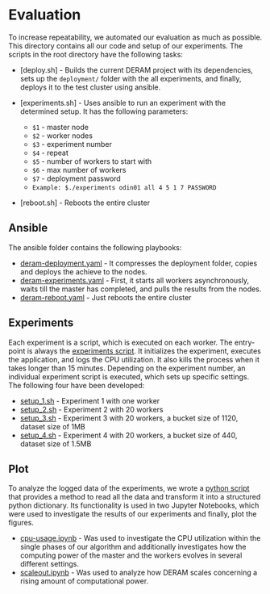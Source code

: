 # Evaluation

To increase repeatability, we automated our evaluation as much as possible. 
This directory contains all our code and setup of our experiments. The scripts in the root directory have the following tasks:

* [deploy.sh] - Builds the current DERAM project with its dependencies, sets up the `deployment/` folder with the all experiments, and finally, deploys it to the test cluster using ansible.

* [experiments.sh] - Uses ansible to run an experiment with the determined setup. It has the following parameters:
  * `$1` - master node
  * `$2` - worker nodes
  * `$3` - experiment number
  * `$4` - repeat
  * `$5` - number of workers to start with
  * `$6` - max number of workers
  * `$7` - deployment password
  * `Example: $./experiments odin01 all 4 5 1 7 PASSWORD`

 * [reboot.sh] - Reboots the entire cluster

## Ansible

The ansible folder contains the following playbooks:

* [deram-deployment.yaml](ansible/deram-deployment.yaml) - It compresses the deployment folder, copies and deploys the achieve to the nodes. 
* [deram-experiments.yaml](ansible/deram-experiments.yaml) - First, it starts all workers asynchronously, waits till the master has completed, and pulls the results from the nodes.
* [deram-reboot.yaml](ansible/deram-reboot.yaml) - Just reboots the entire cluster

## Experiments

Each experiment is a script, which is executed on each worker. The entry-point is always the [experiments script](experiments/experiment.sh).
It initializes the experiment, executes the application, and logs the CPU utilization. It also kills the process when it takes longer than 15 minutes.
Depending on the experiment number, an individual experiment script is executed, which sets up specific settings. 
The following four have been developed:

* [setup_1.sh](experiments/setup_1.sh) - Experiment 1 with one worker 
* [setup_2.sh](experiments/setup_2.sh) - Experiment 2 with 20 workers
* [setup_3.sh](experiments/setup_3.sh) - Experiment 3 with 20 workers, a bucket size of 1120, dataset size of 1MB
* [setup_4.sh](experiments/setup_4.sh) - Experiment 4 with 20 workers, a bucket size of 440, dataset size of 1.5MB

## Plot

To analyze the logged data of the experiments, we wrote a [python script](plot/extract.py) that provides a method to read all 
the data and transform it into a structured python dictionary. Its functionality is used in two Jupyter Notebooks, which were 
used to investigate the results of our experiments and finally, plot the figures.
 
* [cpu-usage.ipynb](plot/cpu-usage.ipynb) - Was used to investigate the CPU utilization within the single phases of our 
algorithm and additionally investigates how the computing power of the master and the workers evolves in several different settings. 
* [scaleout.ipynb](plot/scaleout.ipynb) - Was used to analyze how DERAM scales concerning a rising amount of computational power.  
